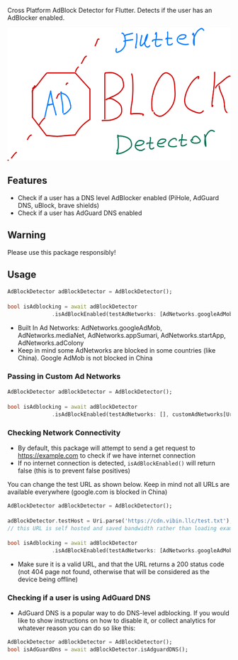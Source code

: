 Cross Platform AdBlock Detector for Flutter. Detects if the user has an AdBlocker enabled.

<img src="https://github.com/SethuSenthil/adblock_detector/raw/main/logo.png" height="300">

## Features

- Check if a user has a DNS level AdBlocker enabled (PiHole, AdGuard DNS, uBlock, brave shields)
- Check if a user has AdGuard DNS enabled

## Warning

Please use this package responsibly!

## Usage

```dart
AdBlockDetector adBlockDetector = AdBlockDetector();

bool isAdblocking = await adBlockDetector
              .isAdBlockEnabled(testAdNetworks: [AdNetworks.googleAdMob]);
```
- Built In Ad Networks: AdNetworks.googleAdMob, AdNetworks.mediaNet, AdNetworks.appSumari, AdNetworks.startApp, AdNetworks.adColony
- Keep in mind some AdNetworks are blocked in some countries (like China). Google AdMob is not blocked in China

### Passing in Custom Ad Networks
```dart
AdBlockDetector adBlockDetector = AdBlockDetector();

bool isAdblocking = await adBlockDetector
              .isAdBlockEnabled(testAdNetworks: [], customAdNetworks[Uri.parse('https://a-test-url-for-the-adnetwork.com')]);
```

### Checking Network Connectivity
- By default, this package will attempt to send a get request to https://example.com to check if we have internet connection
- If no internet connection is detected, `isAdBlockEnabled()` will return false (this is to prevent false positives)

You can change the test URL as shown below. Keep in mind not all URLs are available everywhere (google.com is blocked in China)

```dart
AdBlockDetector adBlockDetector = AdBlockDetector();

adBlockDetector.testHost = Uri.parse('https://cdn.vibin.llc/test.txt');
// this URL is self hosted and saved bandwidth rather than loading example.com's HTML

bool isAdblocking = await adBlockDetector
              .isAdBlockEnabled(testAdNetworks: [AdNetworks.googleAdMob]);
```
- Make sure it is a valid URL, and that the URL returns a 200 status code (not 404 page not found, otherwise that will be considered as the device being offline)


### Checking if a user is using AdGuard DNS
- AdGuard DNS is a popular way to do DNS-level adblocking. If you would like to show instructions on how to disable it, or collect analytics for whatever reason you can do so like this:


```dart
AdBlockDetector adBlockDetector = AdBlockDetector();
bool isAdGuardDns = await adBlockDetector.isAdguardDNS();
```